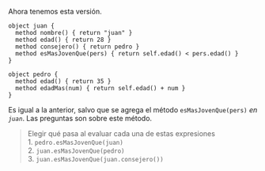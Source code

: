 Ahora tenemos esta versión.

```wollok
object juan {
  method nombre() { return "juan" }
  method edad() { return 28 }
  method consejero() { return pedro }
  method esMasJovenQue(pers) { return self.edad() < pers.edad() }
}

object pedro {
  method edad() { return 35 }
  method edadMas(num) { return self.edad() + num }
}
```

Es igual a la anterior, salvo que se agrega el método `esMasJovenQue(pers)` *en `juan`*. Las preguntas son sobre este método.

> Elegir qué pasa al evaluar cada una de estas expresiones <br/> 1. `pedro.esMasJovenQue(juan)` <br/> 2. `juan.esMasJovenQue(pedro)` <br/> 3. `juan.esMasJovenQue(juan.consejero())`

